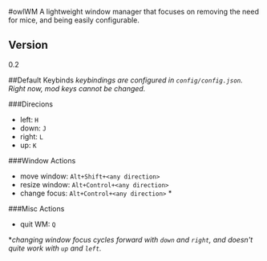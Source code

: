 #owlWM
A lightweight window manager that focuses on removing
the need for mice, and being easily configurable.

## Version
0.2

##Default Keybinds
_keybindings are configured in `config/config.json`._
_Right now, mod keys cannot be changed._

###Direcions
* left: `H`
* down: `J`
* right: `L`
* up: `K`

###Window Actions
* move window: `Alt+Shift+<any direction>`
* resize window: `Alt+Control+<any direction>`
* change focus: `Alt+Control+<any direction>` \*

###Misc Actions
* quit WM: `Q`

\*_changing window focus cycles forward with `down` and `right`,_
_and doesn't quite work with `up` and `left`._
